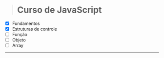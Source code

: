 ># Curso de JavaScript 

- [x] Fundamentos 
- [x] Estruturas de controle
- [ ] Função
- [ ] Objeto
- [ ] Array

------------------------------

